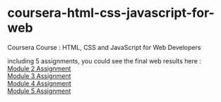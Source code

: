 # coursera-html-css-javascript-for-web
Coursera Course : HTML, CSS and JavaScript for Web Developers

including 5 assignments, you could see the final web results here :  
[Module 2 Assignment](https://ganqianjun.github.io/coursera-html-css-javascript-for-web/Course4_Module2/index.html)  
[Module 3 Assignment](https://ganqianjun.github.io/coursera-html-css-javascript-for-web/Course4_Module3/index.html)  
[Module 4 Assignment](https://ganqianjun.github.io/coursera-html-css-javascript-for-web/Course4_Module4/index.html)  
[Module 5 Assignment](https://ganqianjun.github.io/coursera-html-css-javascript-for-web/Course4_Module2/index.html)  